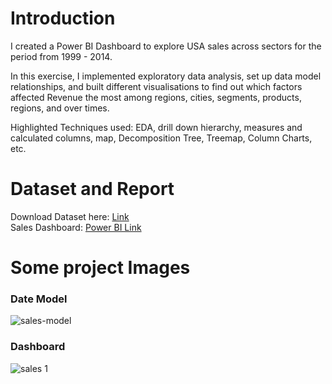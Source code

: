 # Introduction #
I created a Power BI Dashboard to explore USA sales across sectors for the period from 1999 - 2014.

In this exercise, I implemented exploratory data analysis, set up data model relationships, and built different visualisations to find out which factors affected Revenue the most among regions, cities, segments, products, regions, and over times.

Highlighted Techniques used: EDA, drill down hierarchy, measures and calculated columns, map, Decomposition Tree, Treemap, Column Charts, etc.

# Dataset and Report #
Download Dataset here: [Link](https://github.com/Thaophuongta/Portfolios/assets/149331018/16d29a01-4b8e-43d8-ac88-4241c11bd6c8)\
Sales Dashboard: [Power BI Link](https://app.powerbi.com/links/SvrsfeI8qq?ctid=6efd0f20-57c8-4447-b53f-00d4992ca50b&pbi_source=linkShare)

# Some project Images #
### Date Model ###
![sales-model](https://github.com/Thaophuongta/Portfolios/assets/149331018/f915abb9-ed0c-45b6-a694-61085eaea650)

### Dashboard ###
![sales 1](https://github.com/Thaophuongta/Portfolios/assets/149331018/16d29a01-4b8e-43d8-ac88-4241c11bd6c8)
